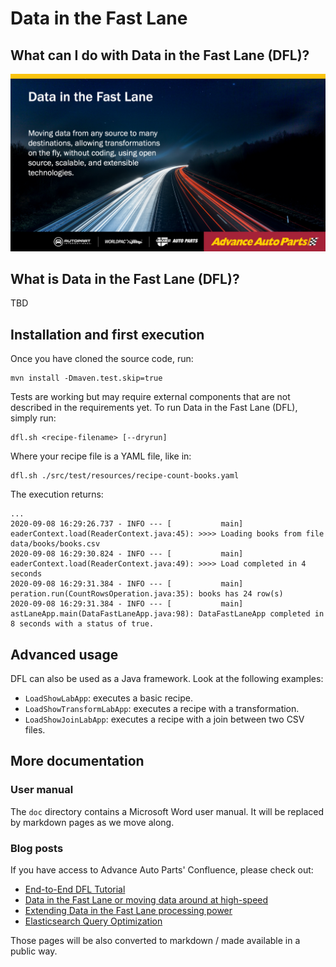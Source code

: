 # Data in the Fast Lane

## What can I do with Data in the Fast Lane (DFL)?

![What is Data in the Fast Lane](https://github.com/AdvanceAutoParts/datafastlane/blob/master/doc/What%20is%20Data%20in%20the%20Fast%20Lane.png?raw=true)

## What is Data in the Fast Lane (DFL)?

TBD

## Installation and first execution

Once you have cloned the source code, run:

    mvn install -Dmaven.test.skip=true
    
Tests are working but may require external components that are not described in the requirements yet. To run Data in the Fast Lane (DFL), simply run:

    dfl.sh <recipe-filename> [--dryrun]

Where your recipe file is a YAML file, like in:

    dfl.sh ./src/test/resources/recipe-count-books.yaml
    
The execution returns: 

```
...
2020-09-08 16:29:26.737 - INFO --- [           main] eaderContext.load(ReaderContext.java:45): >>>> Loading books from file data/books/books.csv
2020-09-08 16:29:30.824 - INFO --- [           main] eaderContext.load(ReaderContext.java:49): >>>> Load completed in 4 seconds
2020-09-08 16:29:31.384 - INFO --- [           main] peration.run(CountRowsOperation.java:35): books has 24 row(s)
2020-09-08 16:29:31.384 - INFO --- [           main] astLaneApp.main(DataFastLaneApp.java:98): DataFastLaneApp completed in 8 seconds with a status of true.
```

## Advanced usage

DFL can also be used as a Java framework. Look at the following examples:

 * `LoadShowLabApp`: executes a basic recipe.
 * `LoadShowTransformLabApp`: executes a recipe with a transformation.
 * `LoadShowJoinLabApp`: executes a recipe with a join between two CSV files.

## More documentation

### User manual

The `doc` directory contains a Microsoft Word user manual. It will be replaced by markdown pages as we move along.

### Blog posts

If you have access to Advance Auto Parts' Confluence, please check out:

 * [End-to-End DFL Tutorial](https://advanceautoparts.atlassian.net/wiki/spaces/OBMS/blog/2020/02/04/985956616/End-to-End+DFL+Tutorial)
 * [Data in the Fast Lane or moving data around at high-speed](https://advanceautoparts.atlassian.net/wiki/spaces/eng/pages/932381558/Data+in+the+Fast+Lane+or+moving+data+around+at+high-speed)
 * [Extending Data in the Fast Lane processing power](https://advanceautoparts.atlassian.net/wiki/spaces/eng/pages/971080327/Extending+Data+in+the+Fast+Lane+processing+power)
 * [Elasticsearch Query Optimization](https://advanceautoparts.atlassian.net/wiki/spaces/eng/pages/1010827890/Elasticsearch+Query+Optimization)
 
Those pages will be also converted to markdown / made available in a public way.
